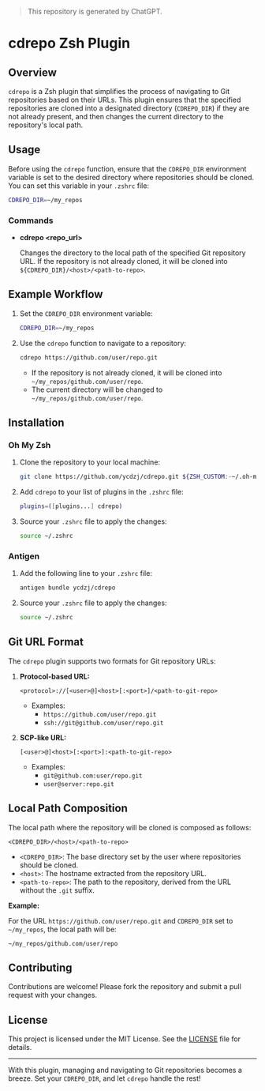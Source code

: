 > This repository is generated by ChatGPT.

# cdrepo Zsh Plugin

## Overview

`cdrepo` is a Zsh plugin that simplifies the process of navigating to Git repositories based on their URLs. This plugin ensures that the specified repositories are cloned into a designated directory (`CDREPO_DIR`) if they are not already present, and then changes the current directory to the repository's local path.

## Usage

Before using the `cdrepo` function, ensure that the `CDREPO_DIR` environment variable is set to the desired directory where repositories should be cloned. You can set this variable in your `.zshrc` file:

```sh
CDREPO_DIR=~/my_repos
```

### Commands

- **cdrepo \<repo_url\>**

  Changes the directory to the local path of the specified Git repository URL. If the repository is not already cloned, it will be cloned into `${CDREPO_DIR}/<host>/<path-to-repo>`.

## Example Workflow

1. Set the `CDREPO_DIR` environment variable:

   ```sh
   CDREPO_DIR=~/my_repos
   ```

2. Use the `cdrepo` function to navigate to a repository:

   ```sh
   cdrepo https://github.com/user/repo.git
   ```

   - If the repository is not already cloned, it will be cloned into `~/my_repos/github.com/user/repo`.
   - The current directory will be changed to `~/my_repos/github.com/user/repo`.

## Installation

### Oh My Zsh

1. Clone the repository to your local machine:

   ```sh
   git clone https://github.com/ycdzj/cdrepo.git ${ZSH_CUSTOM:-~/.oh-my-zsh/custom}/plugins/cdrepo
   ```

2. Add `cdrepo` to your list of plugins in the `.zshrc` file:

   ```sh
   plugins=([plugins...] cdrepo)
   ```

3. Source your `.zshrc` file to apply the changes:

   ```sh
   source ~/.zshrc
   ```

### Antigen

1. Add the following line to your `.zshrc` file:

   ```sh
   antigen bundle ycdzj/cdrepo
   ```

2. Source your `.zshrc` file to apply the changes:

   ```sh
   source ~/.zshrc
   ```

## Git URL Format

The `cdrepo` plugin supports two formats for Git repository URLs:

1. **Protocol-based URL:**

   ```
   <protocol>://[<user>@]<host>[:<port>]/<path-to-git-repo>
   ```

   - Examples:
     - `https://github.com/user/repo.git`
     - `ssh://git@github.com/user/repo.git`

2. **SCP-like URL:**

   ```
   [<user>@]<host>[:<port>]:<path-to-git-repo>
   ```

   - Examples:
     - `git@github.com:user/repo.git`
     - `user@server:repo.git`

## Local Path Composition

The local path where the repository will be cloned is composed as follows:

```
<CDREPO_DIR>/<host>/<path-to-repo>
```

- `<CDREPO_DIR>`: The base directory set by the user where repositories should be cloned.
- `<host>`: The hostname extracted from the repository URL.
- `<path-to-repo>`: The path to the repository, derived from the URL without the `.git` suffix.

**Example:**

For the URL `https://github.com/user/repo.git` and `CDREPO_DIR` set to `~/my_repos`, the local path will be:

```
~/my_repos/github.com/user/repo
```

## Contributing

Contributions are welcome! Please fork the repository and submit a pull request with your changes.

## License

This project is licensed under the MIT License. See the [LICENSE](LICENSE) file for details.

---

With this plugin, managing and navigating to Git repositories becomes a breeze. Set your `CDREPO_DIR`, and let `cdrepo` handle the rest!

